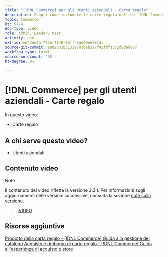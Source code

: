 ```yaml
---
title: "[!DNL Commerce] per gli utenti aziendali - Carte regalo"
description: Scopri come includere le carte regalo nel tuo [!DNL Commerce] archiviare.
topic: Commerce
kt: 5774
doc-type: video
role: Admin, Leader, User
activity: use
exl-id: e643ee2a-776b-4840-8bff-6ad99ee98fda
source-git-commit: e8d2631b31319701beb327f42fdf1372d9dad9b7
workflow-type: tm+mt
source-wordcount: '93'
ht-degree: 0%

---
```


# [!DNL Commerce] per gli utenti aziendali - Carte regalo

In questo video:

- Carte regalo

## A chi serve questo video?

- Utenti aziendali

## Contenuto video

>[!NOTE]
>
>Il contenuto del video riflette la versione 2.3.1. Per informazioni sugli aggiornamenti delle versioni successive, consulta la sezione [note sulla versione](https://experienceleague.adobe.com/docs/commerce-operations/release/notes/overview.html).

>[!VIDEO](https://video.tv.adobe.com/v/35959?quality=12&learn=on)

## Risorse aggiuntive

[Prodotto della carta regalo - [!DNL Commerce] Guida alla gestione del catalogo](https://experienceleague.adobe.com/docs/commerce-admin/catalog/products/types/product-gift-card-create.html)
[Acquisto e rimborso di carte regalo - [!DNL Commerce] Guida all&#39;esperienza di acquisto e store](https://experienceleague.adobe.com/docs/commerce-admin/stores-sales/point-of-purchase/gift-cards/product-gift-card-workflow.html)


